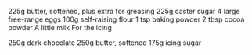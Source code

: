225g butter, softened, plus extra for greasing
225g caster sugar
4 large free-range eggs
100g self-raising flour
1 tsp baking powder
2 tbsp cocoa powder
A little milk
For the icing

250g dark chocolate
250g butter, softened
175g icing sugar
